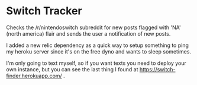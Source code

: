 # Switch Tracker
Checks the /r/nintendoswitch subreddit for new posts flagged with 'NA' (north america) flair and sends the user a notification of new posts.

I added a new relic dependency as a quick way to setup something to ping my heroku server since it's on the free dyno and wants to sleep sometimes.

I'm only going to text myself, so if you want texts you need to deploy your own instance, but you can see the last thing I found at https://switch-finder.herokuapp.com/ .
